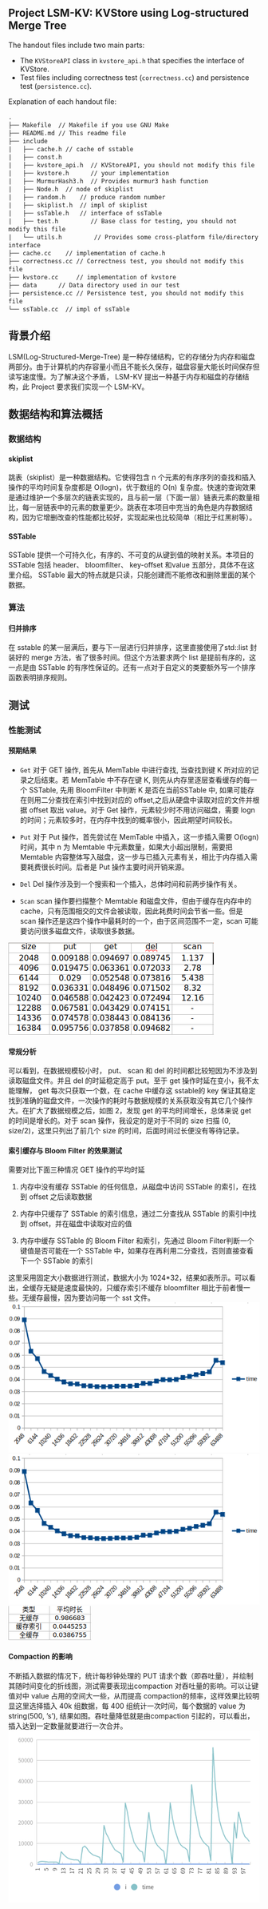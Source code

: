 ## Project LSM-KV: KVStore using Log-structured Merge Tree


The handout files include two main parts:

- The `KVStoreAPI` class in `kvstore_api.h` that specifies the interface of KVStore.
- Test files including correctness test (`correctness.cc`) and persistence test (`persistence.cc`).

Explanation of each handout file:

```text
.
├── Makefile  // Makefile if you use GNU Make
├── README.md // This readme file
├── include
|   ├── cache.h // cache of sstable
|   ├── const.h
|   ├── kvstore_api.h  // KVStoreAPI, you should not modify this file
|   ├── kvstore.h      // your implementation
|   ├── MurmurHash3.h  // Provides murmur3 hash function
|   ├── Node.h  // node of skiplist
|   ├── random.h    // produce random number
|   ├── skiplist.h  // impl of skiplist
|   ├── ssTable.h   // interface of ssTable
|   ├── test.h         // Base class for testing, you should not modify this file
|   └── utils.h         // Provides some cross-platform file/directory interface
├── cache.cc    // implementation of cache.h
├── correctness.cc // Correctness test, you should not modify this file
├── kvstore.cc     // implementation of kvstore
├── data      // Data directory used in our test
├── persistence.cc // Persistence test, you should not modify this file
└── ssTable.cc  // impl of ssTable
```

## 背景介绍

LSM(Log-Structured-Merge-Tree) 是一种存储结构，它的存储分为内存和磁盘两部分。由于计算机的内存容量小而且不能长久保存，磁盘容量大能长时间保存但读写速度慢。为了解决这个矛盾， LSM-KV 提出一种基于内存和磁盘的存储结构，此 Project 要求我们实现一个 LSM-KV。


## 数据结构和算法概括

### 数据结构

#### skiplist

跳表（skiplist）是一种数据结构。它使得包含 n 个元素的有序序列的查找和插入操作的平均时间复杂度都是 O(logn)，优于数组的 O(n) 复杂度。快速的查询效果是通过维护一个多层次的链表实现的，且与前一层（下面一层）链表元素的数量相比，每一层链表中的元素的数量更少。跳表在本项目中充当的角色是内存数据结构，因为它增删改查的性能都比较好，实现起来也比较简单（相比于红黑树等）。

#### SSTable

SSTable 提供一个可持久化，有序的、不可变的从键到值的映射关系。本项目的 SSTable 包括 header、 bloomfilter、 key-offset 和value 五部分，具体不在这里介绍。 SSTable 最大的特点就是只读，只能创建而不能修改和删除里面的某个数据。

### 算法

#### 归并排序

在 sstable 的某一层满后，要与下一层进行归并排序，这里直接使用了std::list 封装好的 merge 方法，省了很多时间。但这个方法要求两个 list 是提前有序的，这一点是由 SSTable 的有序性保证的。还有一点对于自定义的类要额外写一个排序函数表明排序规则。

## 测试

### 性能测试

#### 预期结果

* `Get` 对于 GET 操作, 首先从 MemTable 中进行查找, 当查找到键 K 所对应的记录之后结束。若 MemTable 中不存在键 K, 则先从内存里逐层查看缓存的每一个 SSTable, 先用 BloomFilter 中判断 K 是否在当前SSTable 中, 如果可能存在则用二分查找在索引中找到对应的 offset,之后从硬盘中读取对应的文件并根据 offset 取出 value。对于 Get 操作，元素较少时不用访问磁盘，需要 logn 的时间；元素较多时，在内存中找到的概率很小，因此期望时间较长。

* `Put` 对于 Put 操作，首先尝试在 MemTable 中插入，这一步插入需要 O(logn) 时间，其中 n 为 Memtable 中元素数量，如果大小超出限制，需要把 Memtable 内容整体写入磁盘，这一步与已插入元素有关，相比于内存插入需要耗费很长时间。后者是 Put 操作主要时间开销来源。

* `Del` Del 操作涉及到一个搜索和一个插入，总体时间和前两步操作有关。

* `Scan` scan 操作要扫描整个 Memtable 和磁盘文件，但由于缓存在内存中的cache，只有范围相交的文件会被读取，因此耗费时间会节省一些。但是 scan 操作还是这四个操作中最耗时的一个，由于区间范围不一定，scan 可能要访问很多磁盘文件，读取很多数据。

![图 1: 操作延时单位： ms](./1.bmp "图 1: 操作延时单位： ms")

#### 常规分析
可以看到，在数据规模较小时， put、 scan 和 del 的时间都比较短因为不涉及到读取磁盘文件。并且 del 的时延稳定高于 put。至于 get 操作时延在变小，我不太能理解， get 每次只获取一个数，在 cache 中缓存这 sstable的 key 保证其稳定找到准确的磁盘文件，一次操作的耗时与数据规模的关系获取没有其它几个操作大。在扩大了数据规模之后，如图 2，发现 get 的平均时间增长，总体来说 get 的时间是增长的。对于 scan 操作，我设定的是对于不同的 size 扫描 (0, size/2)，这里只列出了前几个 size 的时间，后面时间过长便没有等待记录。

#### 索引缓存与 Bloom Filter 的效果测试
需要对比下面三种情况 GET 操作的平均时延
1. 内存中没有缓存 SSTable 的任何信息，从磁盘中访问 SSTable 的索引，在找到 offset 之后读取数据

2. 内存中只缓存了 SSTable 的索引信息，通过二分查找从 SSTable 的索引中找到 offset，并在磁盘中读取对应的值

3. 内存中缓存 SSTable 的 Bloom Filter 和索引，先通过 Bloom Filter判断一个键值是否可能在一个 SSTable 中，如果存在再利用二分查找，否则直接查看下一个 SSTable 的索引

这里采用固定大小数据进行测试，数据大小为 1024*32，结果如表所示。可以看出，全缓存无疑是速度最快的，只缓存索引不缓存 bloomfilter 相比于前者慢一些。无缓存最慢，因为要访问每一个 sst 文件。
![图 2: get 时间随 size 变化单位： ms](./2.bmp "图 2: get 时间随 size 变化单位： ms")
![图 3: 吞吐量](./2.bmp "图 3: 吞吐量")
![图 4: 不同缓存下的平均 get 用时](./4.bmp "图 4: 不同缓存下的平均 get 用时")


#### Compaction 的影响
不断插入数据的情况下，统计每秒钟处理的 PUT 请求个数（即吞吐量），并绘制其随时间变化的折线图，测试需要表现出compaction 对吞吐量的影响。可以让键值对中 value 占用的空间大一些，从而提高 compaction的频率，这样效果比较明显这里选择插入 40k 组数据，每 400 组统计一次时间，每个数据的 value 为 string(500, ’s’), 结果如图。吞吐量降低就是由compaction 引起的，可以看出，插入达到一定数量就要进行一次合并。
![图 5: compaction 对 get 吞吐量的影响](./5.bmp "图 5: compaction 对 get 吞吐量的影响")
